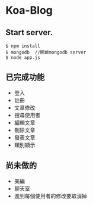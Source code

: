 # Koa-Blog

## Start server.


```
$ npm install
$ mongodb  //開啟mongodb server
$ node app.js
```

## 已完成功能
* 登入
* 註冊
* 文章修改
* 搜尋使用者
* 編輯文章
* 刪除文章
* 發表文章
* 類別顯示

## 尚未做的
* 美編
* 聊天室
* 進到每個使用者的修改要取消掉

